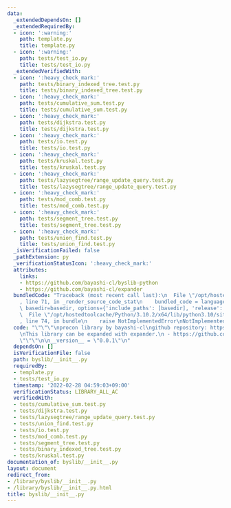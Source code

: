 ```yaml
---
data:
  _extendedDependsOn: []
  _extendedRequiredBy:
  - icon: ':warning:'
    path: template.py
    title: template.py
  - icon: ':warning:'
    path: tests/test_io.py
    title: tests/test_io.py
  _extendedVerifiedWith:
  - icon: ':heavy_check_mark:'
    path: tests/binary_indexed_tree.test.py
    title: tests/binary_indexed_tree.test.py
  - icon: ':heavy_check_mark:'
    path: tests/cumulative_sum.test.py
    title: tests/cumulative_sum.test.py
  - icon: ':heavy_check_mark:'
    path: tests/dijkstra.test.py
    title: tests/dijkstra.test.py
  - icon: ':heavy_check_mark:'
    path: tests/io.test.py
    title: tests/io.test.py
  - icon: ':heavy_check_mark:'
    path: tests/kruskal.test.py
    title: tests/kruskal.test.py
  - icon: ':heavy_check_mark:'
    path: tests/lazysegtree/range_update_query.test.py
    title: tests/lazysegtree/range_update_query.test.py
  - icon: ':heavy_check_mark:'
    path: tests/mod_comb.test.py
    title: tests/mod_comb.test.py
  - icon: ':heavy_check_mark:'
    path: tests/segment_tree.test.py
    title: tests/segment_tree.test.py
  - icon: ':heavy_check_mark:'
    path: tests/union_find.test.py
    title: tests/union_find.test.py
  _isVerificationFailed: false
  _pathExtension: py
  _verificationStatusIcon: ':heavy_check_mark:'
  attributes:
    links:
    - https://github.com/bayashi-cl/byslib-python
    - https://github.com/bayashi-cl/expander
  bundledCode: "Traceback (most recent call last):\n  File \"/opt/hostedtoolcache/Python/3.10.2/x64/lib/python3.10/site-packages/onlinejudge_verify/documentation/build.py\"\
    , line 71, in _render_source_code_stat\n    bundled_code = language.bundle(stat.path,\
    \ basedir=basedir, options={'include_paths': [basedir], 'release': True}).decode()\n\
    \  File \"/opt/hostedtoolcache/Python/3.10.2/x64/lib/python3.10/site-packages/onlinejudge_verify/languages/python.py\"\
    , line 74, in bundle\n    raise NotImplementedError\nNotImplementedError\n"
  code: "\"\"\"\nprocon library by bayashi-cl\ngithub repository: https://github.com/bayashi-cl/byslib-python\n\
    \nThis library can be expanded with expander.\n - https://github.com/bayashi-cl/expander\n\
    \"\"\"\n\n__version__ = \"0.0.1\"\n"
  dependsOn: []
  isVerificationFile: false
  path: byslib/__init__.py
  requiredBy:
  - template.py
  - tests/test_io.py
  timestamp: '2022-02-28 04:59:03+09:00'
  verificationStatus: LIBRARY_ALL_AC
  verifiedWith:
  - tests/cumulative_sum.test.py
  - tests/dijkstra.test.py
  - tests/lazysegtree/range_update_query.test.py
  - tests/union_find.test.py
  - tests/io.test.py
  - tests/mod_comb.test.py
  - tests/segment_tree.test.py
  - tests/binary_indexed_tree.test.py
  - tests/kruskal.test.py
documentation_of: byslib/__init__.py
layout: document
redirect_from:
- /library/byslib/__init__.py
- /library/byslib/__init__.py.html
title: byslib/__init__.py
---
```


